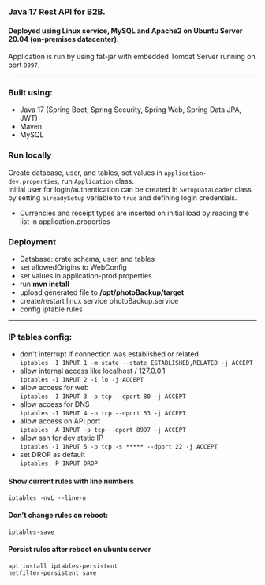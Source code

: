 ### Java 17 Rest API for B2B.

#### Deployed using Linux service, MySQL and Apache2 on Ubuntu Server 20.04 (on-premises datacenter).

Application is run by using fat-jar with embedded Tomcat Server running on port `8997`.

---

### Built using:

- Java 17 (Spring Boot, Spring Security, Spring Web, Spring Data JPA, JWT)
- Maven
- MySQL

### Run locally

Create database, user, and tables, set values in `application-dev.properties`, run `Application` class.  
Initial user for login/authentication can be created in `SetupDataLoader` class by setting `alreadySetup` variable
to `true` and defining login credentials.

- Currencies and receipt types are inserted on initial load by reading the list in application.properties

### Deployment

- Database: crate schema, user, and tables
- set allowedOrigins to WebConfig
- set values in application-prod.properties
- run **mvn install**
- upload generated file to **/opt/photoBackup/target**
- create/restart linux service photoBackup.service
- config iptable rules

<hr>

### IP tables config:

- don't interrupt if connection was established or related  
  `iptables -I INPUT 1 -m state --state ESTABLISHED,RELATED -j ACCEPT`
- allow internal access like localhost / 127.0.0.1  
  `iptables -I INPUT 2 -i lo -j ACCEPT`
- allow access for web  
  `iptables -I INPUT 3 -p tcp --dport 80 -j ACCEPT`
- allow access for DNS  
  `iptables -I INPUT 4 -p tcp --dport 53 -j ACCEPT`
- allow access on API port  
  `iptables -A INPUT -p tcp --dport 8997 -j ACCEPT`
- allow ssh for dev static IP  
  `iptables -I INPUT 5 -p tcp -s ***** --dport 22 -j ACCEPT`
- set DROP as default  
  `iptables -P INPUT DROP`

#### Show current rules with line numbers

`iptables -nvL --line-n`

#### Don't change rules on reboot:

`iptables-save`

#### Persist rules after reboot on ubuntu server

`apt install iptables-persistent`  
`netfilter-persistent save`